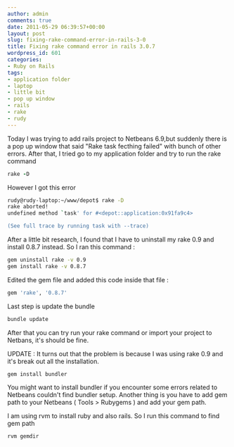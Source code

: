 ```yaml
---
author: admin
comments: true
date: 2011-05-29 06:39:57+00:00
layout: post
slug: fixing-rake-command-error-in-rails-3-0
title: Fixing rake command error in rails 3.0.7
wordpress_id: 601
categories:
- Ruby on Rails
tags:
- application folder
- laptop
- little bit
- pop up window
- rails
- rake
- rudy
---
```


Today I was trying to add rails project to Netbeans 6.9,but suddenly there is a pop up window that said "Rake task fecthing failed" with bunch of other errors. After that, I tried go to my application folder and try to run the rake command 

    
``` ruby    
rake -D
```
    
However I got this error
    
``` bash
rudy@rudy-laptop:~/www/depot$ rake -D
rake aborted!
undefined method `task' for #<depot::application:0x91fa9c4>

(See full trace by running task with --trace)
```
    
After a little bit research, I found that I have to uninstall my rake 0.9 and install 0.8.7 instead. So I ran this command :

``` bash
gem uninstall rake -v 0.9
gem install rake -v 0.8.7
```
    
Edited the gem file and added this code inside that file :

``` ruby
gem 'rake', '0.8.7'
```

Last step is update the bundle
    
``` bash    
bundle update
```

After that you can try run your rake command or import your project to Netbans, it's should be fine.

UPDATE :
It turns out that the problem is because I was using rake 0.9 and it's break out all the installation.

``` bash
gem install bundler
```

You might want to install bundler if you encounter some errors related to Netbeans couldn't find bundler setup. Another thing is you have to add gem path to your Netbeans ( Tools > Rubygems ) and add your gem path. 

I am using rvm to install ruby and also rails. So I run this command to find gem path

``` bash
rvm gemdir
```
    



